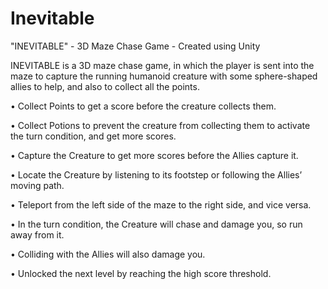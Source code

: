 # Inevitable
"INEVITABLE" - 3D Maze Chase Game - Created using Unity

INEVITABLE is a 3D maze chase game, in which the player is sent into the maze to capture the running humanoid creature with some sphere-shaped allies to help, and also to collect all the points.

• Collect Points to get a score before the creature collects them.

• Collect Potions to prevent the creature from collecting them to activate the turn condition, and get more scores.

• Capture the Creature to get more scores before the Allies capture it.

• Locate the Creature by listening to its footstep or following the Allies’ moving path.

• Teleport from the left side of the maze to the right side, and vice versa.

• In the turn condition, the Creature will chase and damage you, so run away from it.

• Colliding with the Allies will also damage you.

• Unlocked the next level by reaching the high score threshold.

